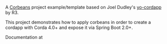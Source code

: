 
A [Corbeans](https://manosbatsis.github.io/corbeans/) project example/template 
based on Joel Dudley's [yo-cordapp](https://github.com/corda/samples/tree/release-V3/yo-cordapp) by R3.

This project demonstrates how to apply corbeans in order to create a cordapp with Corda 4.0+ and 
expose it via Spring Boot 2.0+.

Documentation at 